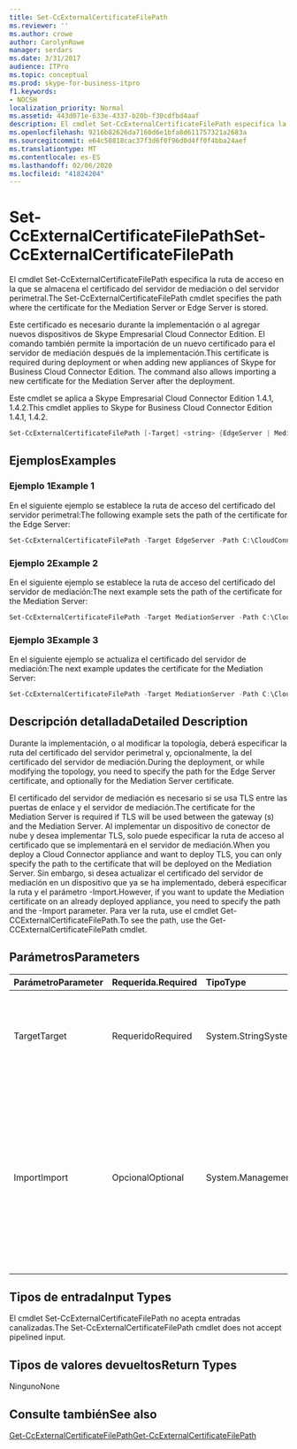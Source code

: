 ```yaml
---
title: Set-CcExternalCertificateFilePath
ms.reviewer: ''
ms.author: crowe
author: CarolynRowe
manager: serdars
ms.date: 3/31/2017
audience: ITPro
ms.topic: conceptual
ms.prod: skype-for-business-itpro
f1.keywords:
- NOCSH
localization_priority: Normal
ms.assetid: 443d071e-633e-4337-b20b-f30cdfbd4aaf
description: El cmdlet Set-CcExternalCertificateFilePath especifica la ruta de acceso en la que se almacena el certificado del servidor de mediación o del servidor perimetral.
ms.openlocfilehash: 9216b82626da7160d6e1bfa8d611757321a2683a
ms.sourcegitcommit: e64c50818cac37f3d6f0f96d0d4ff0f4bba24aef
ms.translationtype: MT
ms.contentlocale: es-ES
ms.lasthandoff: 02/06/2020
ms.locfileid: "41824204"
---
```

# <a name="set-ccexternalcertificatefilepath"></a><span data-ttu-id="4492a-103">Set-CcExternalCertificateFilePath</span><span class="sxs-lookup"><span data-stu-id="4492a-103">Set-CcExternalCertificateFilePath</span></span>
 
<span data-ttu-id="4492a-104">El cmdlet Set-CcExternalCertificateFilePath especifica la ruta de acceso en la que se almacena el certificado del servidor de mediación o del servidor perimetral.</span><span class="sxs-lookup"><span data-stu-id="4492a-104">The Set-CcExternalCertificateFilePath cmdlet specifies the path where the certificate for the Mediation Server or Edge Server is stored.</span></span>
  
<span data-ttu-id="4492a-p101">Este certificado es necesario durante la implementación o al agregar nuevos dispositivos de Skype Empresarial Cloud Connector Edition. El comando también permite la importación de un nuevo certificado para el servidor de mediación después de la implementación.</span><span class="sxs-lookup"><span data-stu-id="4492a-p101">This certificate is required during deployment or when adding new appliances of Skype for Business Cloud Connector Edition. The command also allows importing a new certificate for the Mediation Server after the deployment.</span></span>
  
<span data-ttu-id="4492a-107">Este cmdlet se aplica a Skype Empresarial Cloud Connector Edition 1.4.1, 1.4.2.</span><span class="sxs-lookup"><span data-stu-id="4492a-107">This cmdlet applies to Skype for Business Cloud Connector Edition 1.4.1, 1.4.2.</span></span>
  
```powershell
Set-CcExternalCertificateFilePath [-Target] <string> {EdgeServer | MediationServer} [-Path] <string> [-Import]  [<CommonParameters>]
```

## <a name="examples"></a><span data-ttu-id="4492a-108">Ejemplos</span><span class="sxs-lookup"><span data-stu-id="4492a-108">Examples</span></span>
<span data-ttu-id="4492a-109"><a name="Examples"> </a></span><span class="sxs-lookup"><span data-stu-id="4492a-109"><a name="Examples"> </a></span></span>

### <a name="example-1"></a><span data-ttu-id="4492a-110">Ejemplo 1</span><span class="sxs-lookup"><span data-stu-id="4492a-110">Example 1</span></span>

<span data-ttu-id="4492a-111">En el siguiente ejemplo se establece la ruta de acceso del certificado del servidor perimetral:</span><span class="sxs-lookup"><span data-stu-id="4492a-111">The following example sets the path of the certificate for the Edge Server:</span></span>
  
```powershell
Set-CcExternalCertificateFilePath -Target EdgeServer -Path C:\CloudConnector\Certificates\AdatumPublicEdge.pfx
```

### <a name="example-2"></a><span data-ttu-id="4492a-112">Ejemplo 2</span><span class="sxs-lookup"><span data-stu-id="4492a-112">Example 2</span></span>

<span data-ttu-id="4492a-113">En el siguiente ejemplo se establece la ruta de acceso del certificado del servidor de mediación:</span><span class="sxs-lookup"><span data-stu-id="4492a-113">The next example sets the path of the certificate for the Mediation Server:</span></span>
  
```powershell
Set-CcExternalCertificateFilePath -Target MediationServer -Path C:\CloudConnector\Certificates\AdatumPublicMediation.pfx
```

### <a name="example-3"></a><span data-ttu-id="4492a-114">Ejemplo 3</span><span class="sxs-lookup"><span data-stu-id="4492a-114">Example 3</span></span>

<span data-ttu-id="4492a-115">En el siguiente ejemplo se actualiza el certificado del servidor de mediación:</span><span class="sxs-lookup"><span data-stu-id="4492a-115">The next example updates the certificate for the Mediation Server:</span></span>
  
```powershell
Set-CcExternalCertificateFilePath -Target MediationServer -Path C:\CloudConnector\Certificates\AdatumPublicMediation.pfx -Import
```

## <a name="detailed-description"></a><span data-ttu-id="4492a-116">Descripción detallada</span><span class="sxs-lookup"><span data-stu-id="4492a-116">Detailed Description</span></span>
<span data-ttu-id="4492a-117"><a name="DetailedDescription"> </a></span><span class="sxs-lookup"><span data-stu-id="4492a-117"><a name="DetailedDescription"> </a></span></span>

<span data-ttu-id="4492a-118">Durante la implementación, o al modificar la topología, deberá especificar la ruta del certificado del servidor perimetral y, opcionalmente, la del certificado del servidor de mediación.</span><span class="sxs-lookup"><span data-stu-id="4492a-118">During the deployment, or while modifying the topology, you need to specify the path for the Edge Server certificate, and optionally for the Mediation Server certificate.</span></span> 
  
<span data-ttu-id="4492a-119">El certificado del servidor de mediación es necesario si se usa TLS entre las puertas de enlace y el servidor de mediación.</span><span class="sxs-lookup"><span data-stu-id="4492a-119">The certificate for the Mediation Server is required if TLS will be used between the gateway (s) and the Mediation Server.</span></span> <span data-ttu-id="4492a-120">Al implementar un dispositivo de conector de nube y desea implementar TLS, solo puede especificar la ruta de acceso al certificado que se implementará en el servidor de mediación.</span><span class="sxs-lookup"><span data-stu-id="4492a-120">When you deploy a Cloud Connector appliance and want to deploy TLS, you can only specify the path to the certificate that will be deployed on the Mediation Server.</span></span> <span data-ttu-id="4492a-121">Sin embargo, si desea actualizar el certificado del servidor de mediación en un dispositivo que ya se ha implementado, deberá especificar la ruta y el parámetro -Import.</span><span class="sxs-lookup"><span data-stu-id="4492a-121">However, if you want to update the Mediation certificate on an already deployed appliance, you need to specify the path and the -Import parameter.</span></span> <span data-ttu-id="4492a-122">Para ver la ruta, use el cmdlet Get-CCExternalCertificateFilePath.</span><span class="sxs-lookup"><span data-stu-id="4492a-122">To see the path, use the Get-CCExternalCertificateFilePath cmdlet.</span></span>
  
## <a name="parameters"></a><span data-ttu-id="4492a-123">Parámetros</span><span class="sxs-lookup"><span data-stu-id="4492a-123">Parameters</span></span>
<span data-ttu-id="4492a-124"><a name="DetailedDescription"> </a></span><span class="sxs-lookup"><span data-stu-id="4492a-124"><a name="DetailedDescription"> </a></span></span>

|<span data-ttu-id="4492a-125">**Parámetro**</span><span class="sxs-lookup"><span data-stu-id="4492a-125">**Parameter**</span></span>|<span data-ttu-id="4492a-126">**Requerida.**</span><span class="sxs-lookup"><span data-stu-id="4492a-126">**Required**</span></span>|<span data-ttu-id="4492a-127">**Tipo**</span><span class="sxs-lookup"><span data-stu-id="4492a-127">**Type**</span></span>|<span data-ttu-id="4492a-128">**Descripción**</span><span class="sxs-lookup"><span data-stu-id="4492a-128">**Description**</span></span>|
|:-----|:-----|:-----|:-----|
| <span data-ttu-id="4492a-129">Target</span><span class="sxs-lookup"><span data-stu-id="4492a-129">Target</span></span> <br/> | <span data-ttu-id="4492a-130">Requerido</span><span class="sxs-lookup"><span data-stu-id="4492a-130">Required</span></span> <br/> |<span data-ttu-id="4492a-131">System.String</span><span class="sxs-lookup"><span data-stu-id="4492a-131">System.String</span></span>  <br/> |<span data-ttu-id="4492a-p103">El tipo de ruta de archivo que se ha solicitado. Los tipos incluyen:</span><span class="sxs-lookup"><span data-stu-id="4492a-p103">Type of file path requested. Types include:</span></span>  <br/> <span data-ttu-id="4492a-134">EdgeServer (predeterminado)</span><span class="sxs-lookup"><span data-stu-id="4492a-134">EdgeServer (default)</span></span>  <br/> <span data-ttu-id="4492a-135">MediationServer</span><span class="sxs-lookup"><span data-stu-id="4492a-135">MediationServer</span></span>  <br/> |
|<span data-ttu-id="4492a-136">Import</span><span class="sxs-lookup"><span data-stu-id="4492a-136">Import</span></span>  <br/> |<span data-ttu-id="4492a-137">Opcional</span><span class="sxs-lookup"><span data-stu-id="4492a-137">Optional</span></span>  <br/> |<span data-ttu-id="4492a-138">System.Management.Automation.SwitchParameter</span><span class="sxs-lookup"><span data-stu-id="4492a-138">System.Management.Automation.SwitchParameter</span></span>  <br/> |<span data-ttu-id="4492a-p104">Indica que el certificado se debe importar al servidor de mediación. Este parámetro no se necesita si se implementa un dispositivo por primera vez. El parámetro es necesario si desea cambiar el certificado existente en una versión que ya se ha implementado.</span><span class="sxs-lookup"><span data-stu-id="4492a-p104">Indicates that the certificate must be imported to the Mediation Server. This parameter is not needed if you deploy an appliance for first time. The parameter is required if you want to change the existing certificate on an already deployed version.</span></span>  <br/> |
   
## <a name="input-types"></a><span data-ttu-id="4492a-142">Tipos de entrada</span><span class="sxs-lookup"><span data-stu-id="4492a-142">Input Types</span></span>
<span data-ttu-id="4492a-143"><a name="InputTypes"> </a></span><span class="sxs-lookup"><span data-stu-id="4492a-143"><a name="InputTypes"> </a></span></span>

<span data-ttu-id="4492a-144">El cmdlet Set-CcExternalCertificateFilePath no acepta entradas canalizadas.</span><span class="sxs-lookup"><span data-stu-id="4492a-144">The Set-CcExternalCertificateFilePath cmdlet does not accept pipelined input.</span></span>
  
## <a name="return-types"></a><span data-ttu-id="4492a-145">Tipos de valores devueltos</span><span class="sxs-lookup"><span data-stu-id="4492a-145">Return Types</span></span>
<span data-ttu-id="4492a-146"><a name="ReturnTypes"> </a></span><span class="sxs-lookup"><span data-stu-id="4492a-146"><a name="ReturnTypes"> </a></span></span>

<span data-ttu-id="4492a-147">Ninguno</span><span class="sxs-lookup"><span data-stu-id="4492a-147">None</span></span>
  
## <a name="see-also"></a><span data-ttu-id="4492a-148">Consulte también</span><span class="sxs-lookup"><span data-stu-id="4492a-148">See also</span></span>
<span data-ttu-id="4492a-149"><a name="ReturnTypes"> </a></span><span class="sxs-lookup"><span data-stu-id="4492a-149"><a name="ReturnTypes"> </a></span></span>

[<span data-ttu-id="4492a-150">Get-CcExternalCertificateFilePath</span><span class="sxs-lookup"><span data-stu-id="4492a-150">Get-CcExternalCertificateFilePath</span></span>](get-ccexternalcertificatefilepath.md)
  

